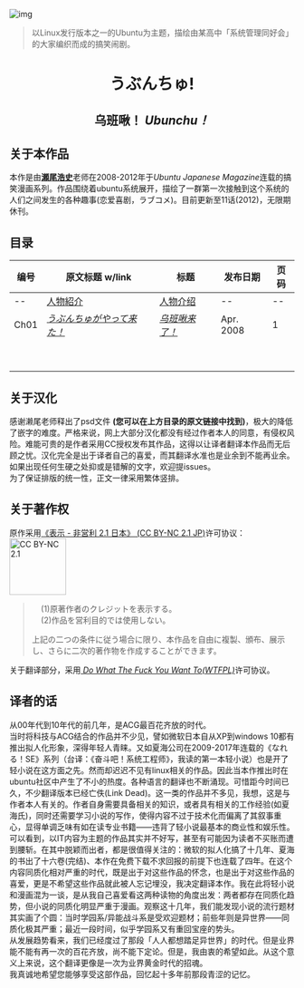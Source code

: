 

![img](https://i0.wp.com/www.aerialline.com/ja/wp-content/uploads/2015/01/b35db120d72d431c46f7eeb8eb6d974a.png?fit=1200%2C630)  

> 以Linux发行版本之一的Ubuntu为主题，描绘由某高中「系统管理同好会」的大家编织而成的搞笑闹剧。

<h1 align="center">うぶんちゅ!</h1>

<h2 align="center">乌班啾！ <i>Ubunchu！</i></h2>

## 关于本作品

本作是由[**瀬尾浩史**](http://www.aerialline.com/)老师在2008-2012年于*Ubuntu Japanese Magazine*连载的搞笑漫画系列。作品围绕着ubuntu系统展开，描绘了一群第一次接触到这个系统的人们之间发生的各种趣事(恋爱喜剧，ラブコメ)。目前更新至11话(2012)，无限期休刊。

## 目录

| 编号 | 原文标题 w/link                                              | 标题                                 | 发布日期  | 页码 |
| ---- | ------------------------------------------------------------ | ------------------------------------ | --------- | ---- |
| --   | [人物紹介](http://www.aerialline.com/comics/ubunchu/)      | [人物介绍](./chapters/Characters.md) | --        | --   |
| Ch01 | [*うぶんちゅがやって来た！*](http://www.aerialline.com/comics/ubunchu/episode01) | [*乌班啾来了！*](./chapters/ch01/)   | Apr. 2008 | 1    |
|      |                                                              |                                      |           |      |
|      |                                                              |                                      |           |      |
|      |                                                              |                                      |           |      |
|      |                                                              |                                      |           |      |
|      |                                                              |                                      |           |      |
|      |                                                              |                                      |           |      |
|      |                                                              |                                      |           |      |
|      |                                                              |                                      |           |      |
|      |                                                              |                                      |           |      |

## 关于汉化

感谢濑尾老师释出了psd文件 **(您可以在上方目录的原文链接中找到)**，极大的降低了嵌字的难度。严格来说，网上大部分汉化都没有经过作者本人的同意，有侵权风险。难能可贵的是作者采用CC授权发布其作品，这得以让译者翻译本作品而无后顾之忧。汉化完全是出于译者自己的喜爱，而其翻译水准也是业余到不能再业余。如果出现任何生硬之处抑或是错解的文字，欢迎提issues。  
为了保证排版的统一性，正文一律采用繁体竖排。

## 关于著作权

原作采用[《表示 - 非営利 2.1 日本》 (CC BY-NC 2.1 JP)](https://creativecommons.org/licenses/by-nc/2.1/jp/)许可协议：<img src="https://user-images.githubusercontent.com/18750154/200164921-39c6a41c-abdc-46c9-b3a2-c662a652ce2b.png" alt="CC BY-NC 2.1" width="100"/>

>&nbsp;&nbsp;&nbsp;&nbsp;(1)原著作者のクレジットを表示する。  
>&nbsp;&nbsp;&nbsp;&nbsp;(2)作品を営利目的では使用しない。
>
> 上記の二つの条件に従う場合に限り、本作品を自由に複製、頒布、展示し、さらに二次的著作物を作成することができます。

关于翻译部分，采用[ *Do What The Fuck You Want To(WTFPL)*](http://www.wtfpl.net/about/#:~:text=YOU%20WANT%20TO.-,full%20license%20text,-DO%20WHAT%20THE)许可协议。

## 译者的话

从00年代到10年代的前几年，是ACG最百花齐放的时代。  
当时将科技与ACG结合的作品并不少见，譬如微软日本自从XP到windows 10都有推出拟人化形象，深得年轻人青睐。又如夏海公司在2009-2017年连载的《なれる！SE》系列（台译：《奋斗吧！系统工程师》，我读的第一本轻小说）也是开了轻小说在这方面之先。然而却迟迟不见有linux相关的作品。因此当本作推出时在ubuntu社区中产生了不小的热度。各种语言的翻译也不断涌现。可惜距今时间已久，不少翻译版本已经亡佚(Link Dead)。这一类的作品并不多见，我想，这是与作者本人有关的。作者自身需要具备相关的知识，或者具有相关的工作经验(如夏海氏)，同时还需要学习小说的写作，使得内容不过于技术化而偏离了其叙事重心，显得单调乏味有如在读专业书籍——违背了轻小说最基本的商业性和娱乐性。可以看到，以IT内容为主题的作品其实并不好写，甚至有可能因为读者不买账而遭到腰斩。在其中脱颖而出者，都是很值得关注的：微软的拟人化搞了十几年、夏海的书出了十六卷(完结)、本作在免费下载不求回报的前提下也连载了四年。在这个内容同质化相对严重的时代，既是出于对这些作品的怀念，也是出于对这些作品的喜爱，更是不希望这些作品就此被人忘记埋没，我决定翻译本作。我在此将轻小说和漫画混为一谈，是从我自己喜爱看这两种读物的角度出发：两者都存在同质化趋势，但小说的同质化明显严重于漫画。观察这十几年，我们能发现小说的流行题材其实画了个圆：当时学园系/异能战斗系是受欢迎题材；前些年则是异世界——同质化极其严重；最近一段时间，似乎学园系又有重回宝座的势头。  
从发展趋势看来，我们已经度过了那段「人人都想踏足异世界」的时代。但是业界能不能有再一次的百花齐放，尚不能下定论。但是，我由衷的希望如此。从这个意义上来说，这个翻译更像是一次为业界黄金时代的招魂。  
我真诚地希望您能够享受这部作品，回忆起十多年前那段青涩的记忆。

